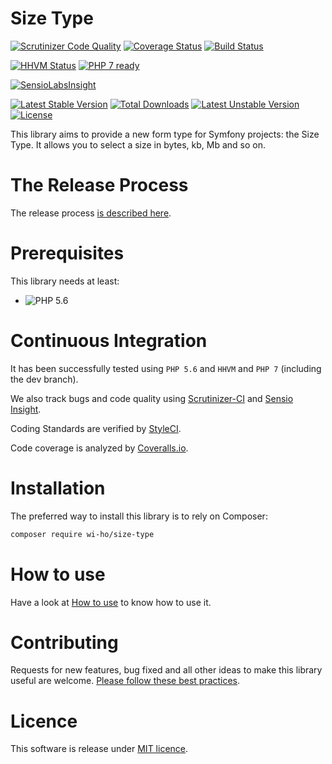 Size Type
=========

[![Scrutinizer Code Quality](https://scrutinizer-ci.com/g/Wi-Ho/SizeType/badges/quality-score.png?b=master)](https://scrutinizer-ci.com/g/Wi-Ho/SizeType/?branch=master)
[![Coverage Status](https://coveralls.io/repos/github/Wi-Ho/SizeType/badge.svg?branch=master)](https://coveralls.io/github/Wi-Ho/SizeType?branch=master)
[![Build Status](https://travis-ci.org/Wi-Ho/SizeType.svg?branch=master)](https://travis-ci.org/Wi-Ho/SizeType)

[![HHVM Status](http://hhvm.h4cc.de/badge/Wi-Ho/Size-Type.svg)](http://hhvm.h4cc.de/package/Wi-Ho/Size-Type)
[![PHP 7 ready](http://php7ready.timesplinter.ch/Wi-Ho/SizeType/badge.svg)](https://travis-ci.org/Wi-Ho/SizeType)

[![SensioLabsInsight](https://insight.sensiolabs.com/projects/a1f7743d-33b9-433d-8f57-e49e02e4608f/big.png)](https://insight.sensiolabs.com/projects/a1f7743d-33b9-433d-8f57-e49e02e4608f)

[![Latest Stable Version](https://poser.pugx.org/wi-ho/size-type/v/stable.png)](https://packagist.org/packages/wi-ho/size-type)
[![Total Downloads](https://poser.pugx.org/wi-ho/size-type/downloads.png)](https://packagist.org/packages/wi-ho/size-type)
[![Latest Unstable Version](https://poser.pugx.org/wi-ho/size-type/v/unstable.png)](https://packagist.org/packages/wi-ho/size-type)
[![License](https://poser.pugx.org/wi-ho/size-type/license.png)](https://packagist.org/packages/wi-ho/size-type)

This library aims to provide a new form type for Symfony projects: the Size Type.
It allows you to select a size in bytes, kb, Mb and so on.

# The Release Process

The release process [is described here](doc/Release.md).

# Prerequisites

This library needs at least:
* ![PHP 5.6](https://img.shields.io/badge/PHP-5.6-ff69b4.svg)

# Continuous Integration

It has been successfully tested using `PHP 5.6` and `HHVM` and `PHP 7` (including the dev branch).

We also track bugs and code quality using [Scrutinizer-CI](https://scrutinizer-ci.com/g/Wi-Ho/SizeType) and [Sensio Insight](https://insight.sensiolabs.com/projects/a1f7743d-33b9-433d-8f57-e49e02e4608f).

Coding Standards are verified by [StyleCI](https://styleci.io/repos/59129536).

Code coverage is analyzed by [Coveralls.io](https://coveralls.io/github/Wi-Ho/SizeType).

# Installation

The preferred way to install this library is to rely on Composer:

```sh
composer require wi-ho/size-type
```

# How to use

Have a look at [How to use](doc/Use.md) to know how to use it.

# Contributing

Requests for new features, bug fixed and all other ideas to make this library useful are welcome.
[Please follow these best practices](doc/Contributing.md).

# Licence

This software is release under [MIT licence](LICENSE).
